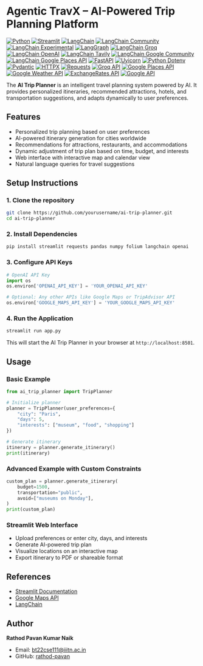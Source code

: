 # Agentic TravX – AI-Powered Trip Planning Platform

[![Python](https://img.shields.io/badge/python-3.9%2B-blue)](https://www.python.org/)
[![Streamlit](https://img.shields.io/badge/streamlit-1.30-orange)](https://streamlit.io/)
[![LangChain](https://img.shields.io/badge/langchain-0.1-purple)](https://www.langchain.com/docs/)
[![LangChain Community](https://img.shields.io/badge/langchain--community-0.1-lightgrey)](https://github.com/hwchase17/langchain-community)
[![LangChain Experimental](https://img.shields.io/badge/langchain--experimental-0.1-lightgrey)](https://github.com/hwchase17/langchain-experimental)
[![LangGraph](https://img.shields.io/badge/langgraph-0.1-green)](https://github.com/yourusername/langgraph)
[![LangChain Groq](https://img.shields.io/badge/langchain--groq-0.1-red)](https://www.groq.com/)
[![LangChain OpenAI](https://img.shields.io/badge/langchain--openai-0.1-blue)](https://platform.openai.com/)
[![LangChain Tavily](https://img.shields.io/badge/langchain--tavily-0.1-lightblue)](https://github.com/yourusername/langchain_tavily)
[![LangChain Google Community](https://img.shields.io/badge/langchain--google--community-0.1-yellow)](https://github.com/yourusername/langchain-google-community)
[![LangChain Google Places API](https://img.shields.io/badge/langchain--google--places-0.1-orange)](https://developers.google.com/places)
[![FastAPI](https://img.shields.io/badge/fastapi-0.95-blue)](https://fastapi.tiangolo.com/)
[![Uvicorn](https://img.shields.io/badge/uvicorn-0.22-green)](https://www.uvicorn.org/)
[![Python Dotenv](https://img.shields.io/badge/python--dotenv-0.21-lightgrey)](https://pypi.org/project/python-dotenv/)
[![Pydantic](https://img.shields.io/badge/pydantic-2.3-blue)](https://docs.pydantic.dev/)
[![HTTPX](https://img.shields.io/badge/httpx-0.24-lightblue)](https://www.python-httpx.org/)
[![Requests](https://img.shields.io/badge/requests-2.31-red)](https://docs.python-requests.org/)
[![Groq API](https://img.shields.io/badge/groq-API-red)](https://www.groq.com/)
[![Google Places API](https://img.shields.io/badge/gplaces-API-blue)](https://developers.google.com/maps/documentation/places)
[![Google Weather API](https://img.shields.io/badge/weather-API-lightblue)](https://developers.google.com/weather)
[![ExchangeRates API](https://img.shields.io/badge/exchangerates-API-lightgreen)](https://exchangeratesapi.io/)
[![Google API](https://img.shields.io/badge/google-API-blue)](https://developers.google.com/)

The **AI Trip Planner** is an intelligent travel planning system powered by AI. It provides personalized itineraries, recommended attractions, hotels, and transportation suggestions, and adapts dynamically to user preferences.

## Features

- Personalized trip planning based on user preferences
- AI-powered itinerary generation for cities worldwide
- Recommendations for attractions, restaurants, and accommodations
- Dynamic adjustment of trip plan based on time, budget, and interests
- Web interface with interactive map and calendar view
- Natural language queries for travel suggestions

## Setup Instructions

### 1. Clone the repository

```bash
git clone https://github.com/yourusername/ai-trip-planner.git
cd ai-trip-planner
```

### 2. Install Dependencies

```bash
pip install streamlit requests pandas numpy folium langchain openai
```

### 3. Configure API Keys

```python
# OpenAI API Key
import os
os.environ['OPENAI_API_KEY'] = 'YOUR_OPENAI_API_KEY'

# Optional: Any other APIs like Google Maps or TripAdvisor API
os.environ['GOOGLE_MAPS_API_KEY'] = 'YOUR_GOOGLE_MAPS_API_KEY'
```

### 4. Run the Application

```bash
streamlit run app.py
```

This will start the AI Trip Planner in your browser at `http://localhost:8501`.

## Usage

### Basic Example

```python
from ai_trip_planner import TripPlanner

# Initialize planner
planner = TripPlanner(user_preferences={
    "city": "Paris",
    "days": 5,
    "interests": ["museum", "food", "shopping"]
})

# Generate itinerary
itinerary = planner.generate_itinerary()
print(itinerary)
```

### Advanced Example with Custom Constraints

```python
custom_plan = planner.generate_itinerary(
    budget=1500,
    transportation="public",
    avoid=["museums on Monday"],
)
print(custom_plan)
```

### Streamlit Web Interface

- Upload preferences or enter city, days, and interests
- Generate AI-powered trip plan
- Visualize locations on an interactive map
- Export itinerary to PDF or shareable format


## References

- [Streamlit Documentation](https://docs.streamlit.io/)
- [Google Maps API](https://developers.google.com/maps/documentation)
- [LangChain](https://www.langchain.com/docs/)



## Author

**Rathod Pavan Kumar Naik**  
- Email: bt22cse111@iiitn.ac.in  
- GitHub: [rathod-pavan](https://github.com/rathod-pavan)
